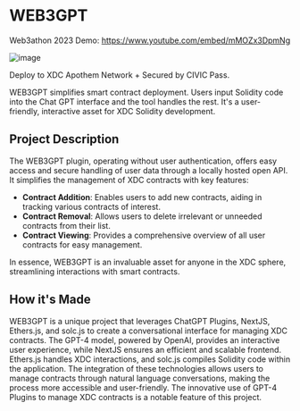 # WEB3GPT

Web3athon 2023 Demo:
https://www.youtube.com/embed/mMOZx3DpmNg

![image](https://github.com/Markeljan/web3-gpt4/assets/12901349/d320991c-a0aa-4175-9a7b-c929eff6dc07)

Deploy to XDC Apothem Network + Secured by CIVIC Pass.

WEB3GPT simplifies smart contract deployment. Users input Solidity code into the Chat GPT interface and the tool handles the rest. It's a user-friendly, interactive asset for XDC Solidity development.

## Project Description

The WEB3GPT plugin, operating without user authentication, offers easy access and secure handling of user data through a locally hosted open API. It simplifies the management of XDC contracts with key features:

- **Contract Addition**: Enables users to add new contracts, aiding in tracking various contracts of interest.
- **Contract Removal**: Allows users to delete irrelevant or unneeded contracts from their list.
- **Contract Viewing**: Provides a comprehensive overview of all user contracts for easy management.

In essence, WEB3GPT is an invaluable asset for anyone in the XDC sphere, streamlining interactions with smart contracts.

## How it's Made

WEB3GPT is a unique project that leverages ChatGPT Plugins, NextJS, Ethers.js, and solc.js to create a conversational interface for managing XDC contracts. The GPT-4 model, powered by OpenAI, provides an interactive user experience, while NextJS ensures an efficient and scalable frontend. Ethers.js handles XDC interactions, and solc.js compiles Solidity code within the application. The integration of these technologies allows users to manage contracts through natural language conversations, making the process more accessible and user-friendly. The innovative use of GPT-4 Plugins to manage XDC contracts is a notable feature of this project.


